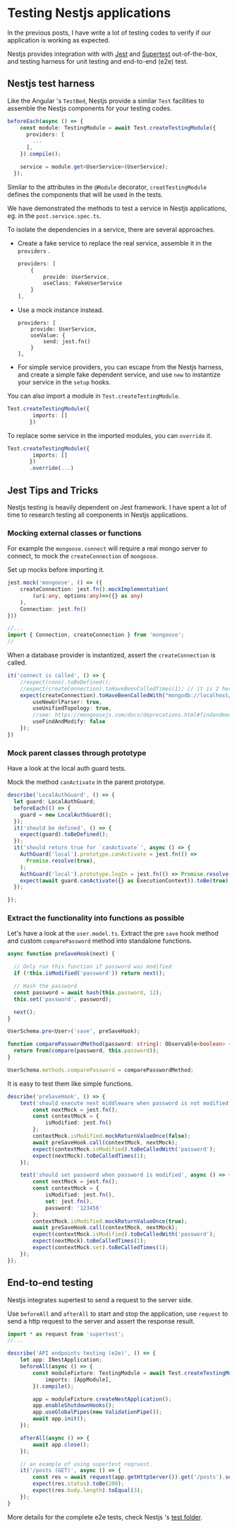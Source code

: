 # Testing Nestjs applications

In the previous posts,  I have write a lot of testing codes to verify if  our application is working as expected.

Nestjs provides integration with with [Jest](https://github.com/facebook/jest) and [Supertest](https://github.com/visionmedia/supertest) out-of-the-box, and testing harness for unit testing and  end-to-end (e2e) test.

##  Nestjs test harness

Like the Angular 's `TestBed`, Nestjs provide a similar `Test` facilities to assemble the Nestjs components for your testing codes.

```typescript
beforeEach(async () => {
    const module: TestingModule = await Test.createTestingModule({
      providers: [
        ...
      ],
    }).compile();

    service = module.get<UserService>(UserService);
  });

```

Similar to the attributes in the `@Module` decorator, `creatTestingModule` defines the components that will be used in the tests.

We have demonstrated the methods to test a service in Nestjs applications, eg. in the `post.service.spec.ts`.

To isolate the dependencies in a service,  there are several approaches.

* Create a fake service to replace the real service, assemble it in the `providers` .

  ```typescript
  providers: [
      {
          provide: UserService,
          useClass: FakeUserService
      }
  ],
  ```

* Use a mock instance instead.

  ```type
  providers: [
      provide: UserService,
      useValue: {
          send: jest.fn()
      }
  ],
  ```

* For simple service providers, you can escape from the Nestjs harness, and create a simple fake dependent service, and use `new` to instantize your service in the  `setup` hooks.

You can also import a module in `Test.createTestingModule`.

```typescript
Test.createTestingModule({
        imports: []
       })
```
To replace some service in the imported modules, you can `override` it.

```typescript
Test.createTestingModule({
        imports: []
       })
       .override(...)
```

## Jest Tips and Tricks

Nestjs testing is heavily dependent on Jest framework.  I have spent a lot of time to research testing all components in Nestjs applications.

### Mocking external classes or functions

For example the  `mongoose.connect` will require a real mongo server to connect, to mock the `createConnection` of `mongoose`.

Set up mocks before importing it.

```typescript
jest.mock('mongoose', () => ({
    createConnection: jest.fn().mockImplementation(
        (uri:any, options:any)=>({} as any)
    ),
    Connection: jest.fn()
}))

//...
import { Connection, createConnection } from 'mongoose';
//
```
When a database provider is instantized, assert the `createConnection` is called.

```typescript
it('connect is called', () => {
    //expect(conn).toBeDefined();
    //expect(createConnection).toHaveBeenCalledTimes(1); // it is 2 here. why?
    expect(createConnection).toHaveBeenCalledWith("mongodb://localhost/arane_insurance_crm", {
        useNewUrlParser: true,
        useUnifiedTopology: true,
        //see: https://mongoosejs.com/docs/deprecations.html#findandmodify
        useFindAndModify: false
    });
})
```

 ### Mock parent classes through prototype

Have a look at the local auth guard tests.

Mock the method `canActivate` in the parent  prototype.

```typescript
describe('LocalAuthGuard', () => {
  let guard: LocalAuthGuard;
  beforeEach(() => {
    guard = new LocalAuthGuard();
  });
  it('should be defined', () => {
    expect(guard).toBeDefined();
  });
  it('should return true for `canActivate`', async () => {
    AuthGuard('local').prototype.canActivate = jest.fn(() =>
      Promise.resolve(true),
    );
    AuthGuard('local').prototype.logIn = jest.fn(() => Promise.resolve());
    expect(await guard.canActivate({} as ExecutionContext)).toBe(true);
  });

});
```



### Extract the functionality into functions as possible

Let's have a look at the `user.model.ts`. Extract the pre `save` hook method and custom `comparePassword` method into standalone functions.

```typescript
async function preSaveHook(next) {

  // Only run this function if password was modified
  if (!this.isModified('password')) return next();

  // Hash the password
  const password = await hash(this.password, 12);
  this.set('password', password);

  next();
}

UserSchema.pre<User>('save', preSaveHook);

function comparePasswordMethod(password: string): Observable<boolean> {
  return from(compare(password, this.password));
}

UserSchema.methods.comparePassword = comparePasswordMethod;
```

It is easy to test them like simple functions.

```typescript
describe('preSaveHook', () => {
    test('should execute next middleware when password is not modified', async () => {
        const nextMock = jest.fn();
        const contextMock = {
            isModified: jest.fn()
        };
        contextMock.isModified.mockReturnValueOnce(false);
        await preSaveHook.call(contextMock, nextMock);
        expect(contextMock.isModified).toBeCalledWith('password');
        expect(nextMock).toBeCalledTimes(1);
    });

    test('should set password when password is modified', async () => {
        const nextMock = jest.fn();
        const contextMock = {
            isModified: jest.fn(),
            set: jest.fn(),
            password: '123456'
        };
        contextMock.isModified.mockReturnValueOnce(true);
        await preSaveHook.call(contextMock, nextMock);
        expect(contextMock.isModified).toBeCalledWith('password');
        expect(nextMock).toBeCalledTimes(1);
        expect(contextMock.set).toBeCalledTimes(1);
    });
});
```



## End-to-end testing

Nestjs integrates supertest to send a request to the server side.

Use `beforeAll` and `afterAll` to start and stop the application,  use `request` to send a http request to the server and assert the response result.

```typescript
import * as request from 'supertest';
//...

describe('API endpoints testing (e2e)', () => {
    let app: INestApplication;
    beforeAll(async () => {
        const moduleFixture: TestingModule = await Test.createTestingModule({
            imports: [AppModule],
        }).compile();

        app = moduleFixture.createNestApplication();
        app.enableShutdownHooks();
        app.useGlobalPipes(new ValidationPipe());
        await app.init();
    });

    afterAll(async () => {
        await app.close();
    });

    // an example of using supertest reqruest.
    it('/posts (GET)', async () => {
        const res = await request(app.getHttpServer()).get('/posts').send();
        expect(res.status).toBe(200);
        expect(res.body.length).toEqual(3);
    });
}
```

More details for the complete e2e tests, check Nestjs 's [test folder](https://github.com/liuver/nestjs-sample/tree/master/test).
